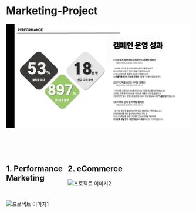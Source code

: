 # Marketing-Project


![프로젝트](마프1.png)

<div style="display: flex; justify-content: space-between;">
<div style="width: 48%;">
<br>
<br>
<br>

## 1. Performance Marketing

<br>

![프로젝트 이미지1](correlation.png)
</div>
<div style="width: 48%;">

<br>


 
<br>
<br>

## 2. eCommerce

![프로젝트 이미지2](boxplot.png)
</div>
<div style="width: 48%;">


